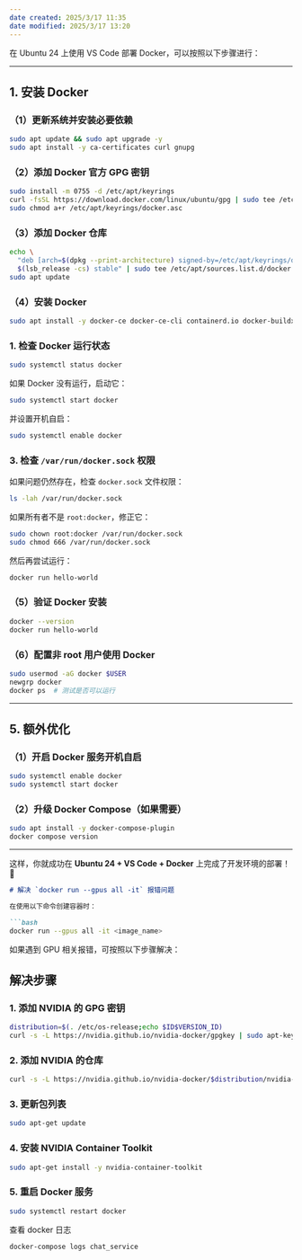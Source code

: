 ```yaml
---
date created: 2025/3/17 11:35
date modified: 2025/3/17 13:20
---
```


在 Ubuntu 24 上使用 VS Code 部署 Docker，可以按照以下步骤进行：

---

## **1. 安装 Docker**

### **（1）更新系统并安装必要依赖**

```bash
sudo apt update && sudo apt upgrade -y
sudo apt install -y ca-certificates curl gnupg
```

### **（2）添加 Docker 官方 GPG 密钥**

```bash
sudo install -m 0755 -d /etc/apt/keyrings
curl -fsSL https://download.docker.com/linux/ubuntu/gpg | sudo tee /etc/apt/keyrings/docker.asc > /dev/null
sudo chmod a+r /etc/apt/keyrings/docker.asc
```

### **（3）添加 Docker 仓库**

```bash
echo \
  "deb [arch=$(dpkg --print-architecture) signed-by=/etc/apt/keyrings/docker.asc] https://download.docker.com/linux/ubuntu \
  $(lsb_release -cs) stable" | sudo tee /etc/apt/sources.list.d/docker.list > /dev/null
sudo apt update
```

### **（4）安装 Docker**

```bash
sudo apt install -y docker-ce docker-ce-cli containerd.io docker-buildx-plugin docker-compose-plugin
```

### **1. 检查 Docker 运行状态**

```bash
sudo systemctl status docker
```

如果 Docker 没有运行，启动它：

```bash
sudo systemctl start docker
```

并设置开机自启：

```bash
sudo systemctl enable docker
```

### **3. 检查 `/var/run/docker.sock` 权限**

如果问题仍然存在，检查 `docker.sock` 文件权限：

```bash
ls -lah /var/run/docker.sock
```

如果所有者不是 `root:docker`，修正它：

```bash
sudo chown root:docker /var/run/docker.sock
sudo chmod 666 /var/run/docker.sock
```

然后再尝试运行：

```bash
docker run hello-world
```

### **（5）验证 Docker 安装**

```bash
docker --version
docker run hello-world
```

### **（6）配置非 root 用户使用 Docker**

```bash
sudo usermod -aG docker $USER
newgrp docker
docker ps  # 测试是否可以运行
```

---

## **5. 额外优化**

### **（1）开启 Docker 服务开机自启**

```bash
sudo systemctl enable docker
sudo systemctl start docker
```

### **（2）升级 Docker Compose（如果需要）**

```bash
sudo apt install -y docker-compose-plugin
docker compose version
```

---

这样，你就成功在 **Ubuntu 24 + VS Code + Docker** 上完成了开发环境的部署！ 🚀

````markdown
# 解决 `docker run --gpus all -it` 报错问题

在使用以下命令创建容器时：

```bash
docker run --gpus all -it <image_name>
````

如果遇到 GPU 相关报错，可按照以下步骤解决：

## 解决步骤

### 1. 添加 NVIDIA 的 GPG 密钥

```bash
distribution=$(. /etc/os-release;echo $ID$VERSION_ID)
curl -s -L https://nvidia.github.io/nvidia-docker/gpgkey | sudo apt-key add -
```

### 2. 添加 NVIDIA 的仓库

```bash
curl -s -L https://nvidia.github.io/nvidia-docker/$distribution/nvidia-docker.list | sudo tee /etc/apt/sources.list.d/nvidia-docker.list
```

### 3. 更新包列表

```bash
sudo apt-get update
```

### 4. 安装 NVIDIA Container Toolkit

```bash
sudo apt-get install -y nvidia-container-toolkit
```

### 5. 重启 Docker 服务

```bash
sudo systemctl restart docker
```

查看 docker 日志

```shell
docker-compose logs chat_service
```